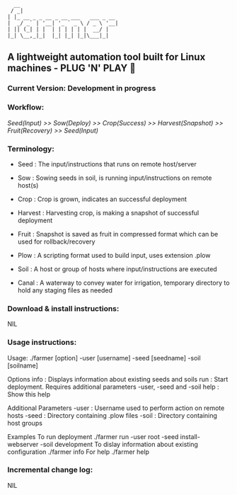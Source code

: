       __
     / _|
    | |_ __ _ _ __ _ __ ___   ___ _ __
    |  _/ _` | '__| '_ ` _ \ / _ \ '__|
    | || (_| | |  | | | | | |  __/ |
    |_| \__,_|_|  |_| |_| |_|\___|_|

## A lightweight automation tool built for Linux machines - PLUG 'N' PLAY :rocket:
### Current Version: Development in progress

### Workflow:

_Seed(Input) >> Sow(Deploy) >> Crop(Success) >> Harvest(Snapshot) >> Fruit(Recovery) >> Seed(Input)_

### Terminology:

- Seed : The input/instructions that runs on remote host/server

- Sow : Sowing seeds in soil, is running input/instructions on remote host(s)

- Crop : Crop is grown, indicates an successful deployment

- Harvest : Harvesting crop, is making a snapshot of successful deployment

- Fruit	: Snapshot is saved as fruit in compressed format which can be used for rollback/recovery

- Plow : A scripting format used to build input, uses extension .plow

- Soil : A host or group of hosts where input/instructions are executed

- Canal	: A waterway to convey water for irrigation, temporary directory to hold any staging files as needed

### Download & install instructions:

NIL

### Usage instructions:

Usage: ./farmer [option] -user [username] -seed [seedname] -soil [soilname]

Options
   info : Displays information about existing seeds and soils
   run  : Start deployment. Requires additional parameters -user, -seed and -soil
   help : Show this help

Additional Parameters
   -user : Username used to perform action on remote hosts
   -seed : Directory containing .plow files
   -soil : Directory containing host groups

Examples
   To run deployment
         ./farmer run -user root -seed install-webserver -soil development
   To dislay information about existing configuration
         ./farmer info
   For help
         ./farmer help

### Incremental change log:

NIL
